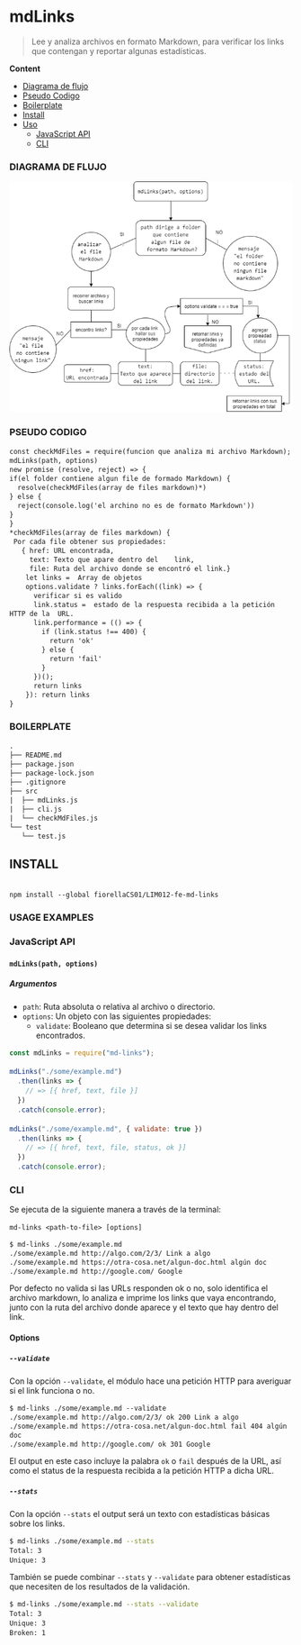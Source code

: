 # mdLinks
> Lee y analiza archivos en formato Markdown, para verificar los links que contengan y reportar algunas estadísticas.

__Content__
- [Diagrama de flujo](#diagrama-de-flujo)
- [Pseudo Codigo](#pseudo-Codigo)
- [Boilerplate](#boilerplate)
- [Install](#install)
- [Uso](#usage-examples)
  - [JavaScript API](#javaScript-api)
  - [CLI](#cli)
### DIAGRAMA DE FLUJO
![diagrama](Diagram.png)
### PSEUDO CODIGO
```text
const checkMdFiles = require(funcion que analiza mi archivo Markdown);
mdLinks(path, options)
new promise (resolve, reject) => {
if(el folder contiene algun file de formado Markdown) {
  resolve(checkMdFiles(array de files markdown)*)
} else {
  reject(console.log('el archino no es de formato Markdown'))
}
}
*checkMdFiles(array de files markdown) {
 Por cada file obtener sus propiedades:
   { href: URL encontrada,
     text: Texto que apare dentro del    link,
     file: Ruta del archivo donde se encontró el link.}
    let links =  Array de objetos
    options.validate ? links.forEach((link) => {
      verificar si es valido
      link.status =  estado de la respuesta recibida a la petición HTTP de la  URL.
      link.performance = (() => {
        if (link.status !== 400) {
          return 'ok'
        } else {
          return 'fail'
        }
      })();
      return links
    }): return links
}
```
### BOILERPLATE
```text
.
├── README.md
├── package.json
├── package-lock.json
├── .gitignore
├── src
|  ├── mdLinks.js
|  ├── cli.js
|  └── checkMdFiles.js
└── test
   └── test.js
```

## INSTALL
``` set up

npm install --global fiorellaCS01/LIM012-fe-md-links

```

### USAGE EXAMPLES

### JavaScript API
#### `mdLinks(path, options)`

##### Argumentos

- `path`: Ruta absoluta o relativa al archivo o directorio.
- `options`: Un objeto con las siguientes propiedades:
  * `validate`: Booleano que determina si se desea validar los links
    encontrados.

```js
const mdLinks = require("md-links");

mdLinks("./some/example.md")
  .then(links => {
    // => [{ href, text, file }]
  })
  .catch(console.error);

mdLinks("./some/example.md", { validate: true })
  .then(links => {
    // => [{ href, text, file, status, ok }]
  })
  .catch(console.error);
```

### CLI
Se ejecuta de la siguiente manera a través de la terminal:

`md-links <path-to-file> [options]`

```cli
$ md-links ./some/example.md
./some/example.md http://algo.com/2/3/ Link a algo
./some/example.md https://otra-cosa.net/algun-doc.html algún doc
./some/example.md http://google.com/ Google
```
Por defecto no valida si las URLs responden ok o no, solo identifica el archivo markdown, lo analiza e imprime los links que vaya encontrando, junto con la ruta del archivo donde aparece y el texto que hay dentro del link.

#### Options

##### `--validate`

Con la opción `--validate`, el módulo hace una petición HTTP para
averiguar si el link funciona o no.

``` validate
$ md-links ./some/example.md --validate
./some/example.md http://algo.com/2/3/ ok 200 Link a algo
./some/example.md https://otra-cosa.net/algun-doc.html fail 404 algún doc
./some/example.md http://google.com/ ok 301 Google
```

El output en este caso incluye la palabra `ok` o `fail` después de
la URL, así como el status de la respuesta recibida a la petición HTTP a dicha URL.

##### `--stats`

Con la opción `--stats` el output será un texto con estadísticas
básicas sobre los links.

```sh
$ md-links ./some/example.md --stats
Total: 3
Unique: 3
```

También se puede combinar `--stats` y `--validate` para obtener estadísticas que
necesiten de los resultados de la validación.

```sh
$ md-links ./some/example.md --stats --validate
Total: 3
Unique: 3
Broken: 1
```

